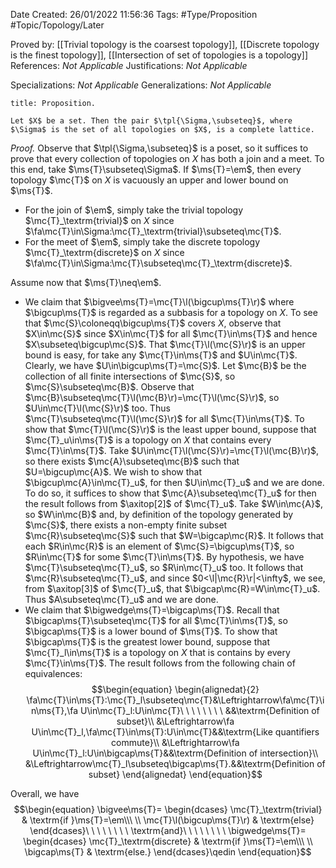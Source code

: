 <div class="topSpace"></div>

Date Created: 26/01/2022 11:56:36
Tags: #Type/Proposition #Topic/Topology/Later

Proved by: [[Trivial topology is the coarsest topology]], [[Discrete topology is the finest topology]], [[Intersection of set of topologies is a topology]]
References: <i>Not Applicable</i>
Justifications: <i>Not Applicable</i>

Specializations: <i>Not Applicable</i>
Generalizations: <i>Not Applicable</i>

``` ad-Proposition
title: Proposition.

Let $X$ be a set. Then the pair $\tpl{\Sigma,\subseteq}$, where $\Sigma$ is the set of all topologies on $X$, is a complete lattice.

```

<i>Proof.</i> Observe that $\tpl{\Sigma,\subseteq}$ is a poset, so it suffices to prove that every collection of topologies on $X$ has both a join and a meet. To this end, take $\ms{T}\subseteq\Sigma$. If $\ms{T}=\em$, then every topology $\mc{T}$ on $X$ is vacuously an upper and lower bound on $\ms{T}$.
* For the join of $\em$, simply take the trivial topology $\mc{T}_\textrm{trivial}$ on $X$ since $\fa\mc{T}\in\Sigma:\mc{T}_\textrm{trivial}\subseteq\mc{T}$.
* For the meet of $\em$, simply take the discrete topology $\mc{T}_\textrm{discrete}$ on $X$ since $\fa\mc{T}\in\Sigma:\mc{T}\subseteq\mc{T}_\textrm{discrete}$.

Assume now that $\ms{T}\neq\em$.
* We claim that $\bigvee\ms{T}=\mc{T}\l(\bigcup\ms{T}\r)$ where $\bigcup\ms{T}$ is regarded as a subbasis for a topology on $X$. To see that $\mc{S}\coloneqq\bigcup\ms{T}$ covers $X$, observe that $X\in\mc{S}$ since $X\in\mc{T}$ for all $\mc{T}\in\ms{T}$ and hence $X\subseteq\bigcup\mc{S}$. That $\mc{T}\l(\mc{S}\r)$ is an upper bound is easy, for take any $\mc{T}\in\ms{T}$ and $U\in\mc{T}$. Clearly, we have $U\in\bigcup\ms{T}=\mc{S}$. Let $\mc{B}$ be the collection of all finite intersections of $\mc{S}$, so $\mc{S}\subseteq\mc{B}$. Observe that $\mc{B}\subseteq\mc{T}\l(\mc{B}\r)=\mc{T}\l(\mc{S}\r)$, so $U\in\mc{T}\l(\mc{S}\r)$ too. Thus $\mc{T}\subseteq\mc{T}\l(\mc{S}\r)$ for all $\mc{T}\in\ms{T}$. To show that $\mc{T}\l(\mc{S}\r)$ is the least upper bound, suppose that $\mc{T}_u\in\ms{T}$ is a topology on $X$ that contains every $\mc{T}\in\ms{T}$. Take $U\in\mc{T}\l(\mc{S}\r)=\mc{T}\l(\mc{B}\r)$, so there exists $\mc{A}\subseteq\mc{B}$ such that $U=\bigcup\mc{A}$. We wish to show that $\bigcup\mc{A}\in\mc{T}_u$, for then $U\in\mc{T}_u$ and we are done. To do so, it suffices to show that $\mc{A}\subseteq\mc{T}_u$ for then the result follows from $\axitop[2]$ of $\mc{T}_u$. Take $W\in\mc{A}$, so $W\in\mc{B}$ and, by definition of the topology generated by $\mc{S}$, there exists a non-empty finite subset $\mc{R}\subseteq\mc{S}$ such that $W=\bigcap\mc{R}$. It follows that each $R\in\mc{R}$ is an element of $\mc{S}=\bigcup\ms{T}$, so $R\in\mc{T}$ for some $\mc{T}\in\ms{T}$. By hypothesis, we have $\mc{T}\subseteq\mc{T}_u$, so $R\in\mc{T}_u$ too. It follows that $\mc{R}\subseteq\mc{T}_u$, and since $0<\l|\mc{R}\r|<\infty$, we see, from $\axitop[3]$ of $\mc{T}_u$, that $\bigcap\mc{R}=W\in\mc{T}_u$. Thus $A\subseteq\mc{T}_u$ and we are done.
* We claim that $\bigwedge\ms{T}=\bigcap\ms{T}$. Recall that $\bigcap\ms{T}\subseteq\mc{T}$ for all $\mc{T}\in\ms{T}$, so $\bigcap\ms{T}$ is a lower bound of $\ms{T}$. To show that $\bigcap\ms{T}$ is the greatest lower bound, suppose that $\mc{T}_l\in\ms{T}$ is a topology on $X$ that is contains by every $\mc{T}\in\ms{T}$. The result follows from the following chain of equivalences:$$\begin{equation}
    \begin{alignedat}{2}
        \fa\mc{T}\in\ms{T}:\mc{T}_l\subseteq\mc{T}&\Leftrightarrow\fa\mc{T}\in\ms{T},\fa U\in\mc{T}_l:U\in\mc{T}\ \ \ \ \ \ \ \ &&\textrm{Definition of subset}\\
        &\Leftrightarrow\fa U\in\mc{T}_l,\fa\mc{T}\in\ms{T}:U\in\mc{T}&&\textrm{Like quantifiers commute}\\
        &\Leftrightarrow\fa U\in\mc{T}_l:U\in\bigcap\ms{T}&&\textrm{Definition of intersection}\\
        &\Leftrightarrow\mc{T}_l\subseteq\bigcap\ms{T}.&&\textrm{Definition of subset}
    \end{alignedat}
 \end{equation}$$
 
Overall, we have
$$\begin{equation}
    \bigvee\ms{T}=
        \begin{dcases}
            \mc{T}_\textrm{trivial} & \textrm{if }\ms{T}=\em\\\ \\
            \mc{T}\l(\bigcup\ms{T}\r) & \textrm{else}
        \end{dcases}\ \ \ \ \ \ \ \ \textrm{and}\ \ \ \ \ \ \ \ \bigwedge\ms{T}=
        \begin{dcases}
            \mc{T}_\textrm{discrete} & \textrm{if }\ms{T}=\em\\\ \\
            \bigcap\ms{T} & \textrm{else.}
        \end{dcases}\qedin
\end{equation}$$
